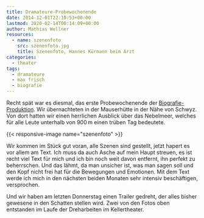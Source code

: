 ```yaml
---
title: Dramateure-Probewochenende
date: 2014-12-01T22:10:53+00:00
lastmod: 2020-02-14T00:14:09+00:00
author: Mathias Wellner
resources:
  - name: szenenfoto
    src: szenenfoto.jpg
    title: Szenenfoto, Hannes Kürmann beim Arzt
categories:
  - theater
tags:
  - dramateure
  - max frisch
  - biografie
---
```

Recht spät war es diesmal, das erste Probewochenende der <a href="http://dramateure.ch/wordpress/produktionen/biografie-ein-spiel/" target="_blank">Biografie-Produktion</a>. Wir übernachteten in der Mauserhütte in der Nähe von Schwyz. Von dort hatten wir einen herrlichen Ausblick über das Nebelmeer, welches für alle Leute unterhalb von 900&thinsp;m einen trüben Tag bedeutete. 
<!--more-->

{{< responsive-image name="szenenfoto" >}}

Wir kommen im Stück gut voran, alle Szenen sind gestellt, jetzt hapert es vor allem am Text. Ich muss da auch Asche auf mein Haupt streuen, es ist recht viel Text für mich und ich bin noch weit davon entfernt, ihn perfekt zu beherrschen. Und das lähmt, da man unsicher ist, was man sagen soll und den Kopf nicht frei hat für die Bewegungen und Emotionen. Mit dem Text werde ich mich in den nächsten beiden Monaten sehr intensiv beschäftigen, versprochen. 

Und wir haben am letzten Donnerstag einen Trailer gedreht, der alles bisher gewesene in den Schatten stellen wird. Zwei von den Fotos oben entstanden im Laufe der Dreharbeiten im Kellertheater.